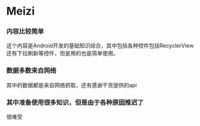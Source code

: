 # Meizi


### 内容比较简单
这个内容是Android开发的基础知识综合，其中包括各种控件包括RecyclerView还有下拉刷新等控件，但是用的也是简单使用。

### 数据多数来自网络
其中的数据都是来自网络抓取，还有感谢干货提供的api

### 其中准备使用很多知识，但是由于各种原因推迟了

很难受
